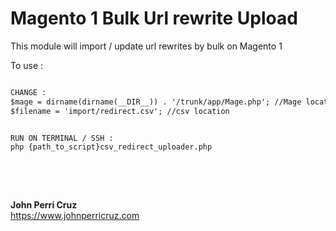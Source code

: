 # Magento 1 Bulk Url rewrite Upload

This module will import / update url rewrites by bulk on Magento 1

To use : 

```html

CHANGE : 
$mage = dirname(dirname(__DIR__)) . '/trunk/app/Mage.php'; //Mage location
$filename = 'import/redirect.csv'; //csv location


RUN ON TERMINAL / SSH : 
php {path_to_script}csv_redirect_uploader.php




```
<br/><br/>
<b>John Perri Cruz</b><br/>
https://www.johnperricruz.com
